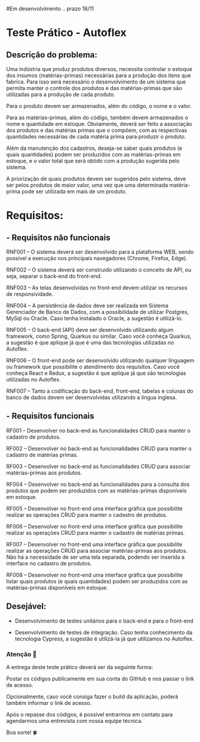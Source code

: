 #Em desenvolvimento .. prazo 18/11

# Teste Prático - Autoflex

## Descrição do problema:

Uma indústria que produz produtos diversos, necessita controlar o estoque dos insumos (matérias-primas) necessárias para a produção dos itens que fabrica. Para isso será necessário o desenvolvimento de um sistema que permita manter o controle dos produtos e das matérias-primas que são utilizadas para a produção de cada produto.

Para o produto devem ser armazenados, além do código, o nome e o valor.

Para as matérias-primas, além do código, também devem armazenados o nome e quantidade em estoque. Obviamente, deverá ser feito a associação dos produtos e das matérias primas que o compõem, com as respectivas quantidades necessárias de cada matéria prima para produzir o produto.

Além da manutenção dos cadastros, deseja-se saber quais produtos (e quais quantidades) podem ser produzidos com as matérias-primas em estoque, e o valor total que será obtido com a produção sugerida pelo sistema.

A priorização de quais produtos devem ser sugeridos pelo sistema, deve ser pelos produtos de maior valor, uma vez que uma determinada matéria-prima pode ser utilizada em mais de um produto.

# Requisitos:

## - Requisitos não funcionais

RNF001 – O sistema deverá ser desenvolvido para a plataforma WEB, sendo possível a execução nos principais navegadores (Chrome, Firefox, Edge).

RNF002 – O sistema deverá ser construído utilizando o conceito de API, ou seja, separar o back-end do front-end.

RNF003 – As telas desenvolvidas no front-end devem utilizar os recursos de responsividade.

RNF004 – A persistência de dados deve ser realizada em Sistema Gerenciador de Banco de Dados, com a possibilidade de utilizar Postgres, MySql ou Oracle. Caso tenha instalado o Oracle, a sugestão é utilizá-lo.

RNF005 – O back-end (API) deve ser desenvolvido utilizando algum framework, como Spring, Quarkus ou similar. Caso você conheça Quarkus, a sugestão é que aplique já que é uma das tecnologias utilizadas no Autoflex.

RNF006 – O front-end pode ser desenvolvido utilizando qualquer linguagem ou framework que possibilite o atendimento dos requisitos. Caso você conheça React e Redux, a sugestão é que aplique já que são tecnologias utilizadas no Autoflex.

RNF007 – Tanto a codificação do back-end, front-end, tabelas e colunas do banco de dados devem ser desenvolvidas utilizando a língua inglesa.

## - Requisitos funcionais

RF001 – Desenvolver no back-end as funcionalidades CRUD para manter o cadastro de produtos.

RF002 – Desenvolver no back-end as funcionalidades CRUD para manter o cadastro de matérias primas.

RF003 – Desenvolver no back-end as funcionalidades CRUD para associar matérias-primas aos produtos.

RF004 – Desenvolver no back-end as funcionalidades para a consulta dos produtos que podem ser produzidos com as matérias-primas disponíveis em estoque.

RF005 – Desenvolver no front-end uma interface gráfica que possibilite realizar as operações CRUD para manter o cadastro de produtos.

RF006 – Desenvolver no front-end uma interface gráfica que possibilite realizar as operações CRUD para manter o cadastro de matérias primas.

RF007 – Desenvolver no front-end uma interface gráfica que possibilite realizar as operações CRUD para associar matérias-primas aos produtos. Não há a necessidade de ser uma tela separada, podendo ser inserida a interface no cadastro de produtos.

RF008 – Desenvolver no front-end uma interface gráfica que possibilite listar quais produtos (e quais quantidades) podem ser produzidos com as matérias-primas disponíveis em estoque.

## Desejável:

- Desenvolvimento de testes unitários para o back-end e para o front-end

- Desenvolvimento de testes de integração. Caso tenha conhecimento da tecnologia Cypress, a sugestão é utilizá-la já que utilizamos no Autoflex.



### Atenção 🚩

A entrega deste teste prático deverá ser da seguinte forma:

Postar os códigos publicamente em sua conta do GitHub e nos passar o link de acesso.

Opcionalmente, caso você consiga fazer o build da aplicação, poderá também informar o link de acesso.

Após o repasse dos códigos, é possível entrarmos em contato para agendarmos uma entrevista com nossa equipe técnica.


Boa sorte! 🍀
